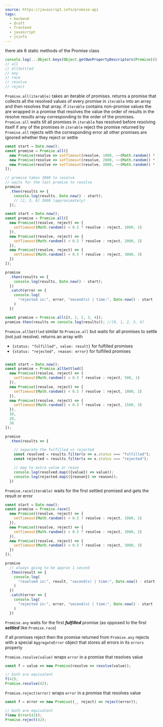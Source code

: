 ```yaml
---
source: https://javascript.info/promise-api
tags:
  - backend
  - draft
  - frontend
  - javascript
  - jsinfo
---
```

there ate 6 static methods of the Promise class

```javascript
console.log(...Object.keys(Object.getOwnPropertyDescriptors(Promise)));
// all
// allSettled
// any
// race
// resolve
// reject
```

`Promise.all(iterable)`
takes an iterable of promises.
returns a promise that collects all the resolved values of every promise in `iterable` into an array and then resolves that array.
if `iterable` contains non-promise values the are wrapped in a promise that resolves the value
the order of results in the resolve results array corresponding to the order of the promises.
`Promise.all` waits till all promises in `iterable` has resolved before resolving itself
if any of the promises in `iterable` reject the promise returned by `Promise.all` rejects with the corresponding error
all other promises are ignored whether they reject or settle


```javascript
const start = Date.now();
const promise = Promise.all([
  new Promise(resolve => setTimeout(resolve, 1000, ~~(Math.random() * 10))),
  new Promise(resolve => setTimeout(resolve, 2000, ~~(Math.random() * 10))),
  new Promise(resolve => setTimeout(resolve, 3000, ~~(Math.random() * 10)))
]);

// promise takes 3000 to resolve
// waits for the last promise to resolve
promise
  .then(results => {
    console.log(results, Date.now() - start);
    // [2, 3, 6] 3000 (approximately)
  });
```


```javascript
const start = Date.now();
const promise = Promise.all([
  new Promise((resolve, reject) => {
    setTimeout(Math.random() < 0.5 ? resolve : reject, 1000, 1)
  }),
  new Promise((resolve, reject) => {
    setTimeout(Math.random() < 0.5 ? resolve : reject, 2000, 2)
  }),
  new Promise((resolve, reject) => {
    setTimeout(Math.random() < 0.5 ? resolve : reject, 3000, 3)
  })
]);

promise
  .then(results => {
    console.log(results, Date.now() - start);
  })
  .catch(error => {
    console.log(
      "rejected in:", error, "second(s) | time:", Date.now() - start
    )
  })
```


```javascript
const promise = Promise.all([0, 1, 2, 3, 4]);
promise.then(results => console.log(results)); //[0, 1, 2, 3, 4]
```

`Promise.allSettled`
similar to `Promise.all` but waits for all promises to settle (not just resolve).
returns an array with 
- `{status: "fulfilled", value: result}` for fulfilled promises
- `{status: "rejected", reason: error}` for fulfilled promises

```javascript

const start = Date.now();
const promise = Promise.allSettled([
  new Promise((resolve, reject) => {
    setTimeout(Math.random() < 0.5 ? resolve : reject, 500, 1)
  }),
  new Promise((resolve, reject) => {
    setTimeout(Math.random() < 0.5 ? resolve : reject, 1000, 2)
  }),
  new Promise((resolve, reject) => {
    setTimeout(Math.random() < 0.5 ? resolve : reject, 1500, 3)
  }),
  10, 
  20,
  30
]);

promise
  .then(results => {

    // separate the fulfilled vs rejected
    const resolved = results.filter(x => x.status === "fulfilled");
    const rejected = results.filter(x => x.status === "rejected");

    // map to extra value or reson  
    console.log(resolved.map(({value}) => value));
    console.log(rejected.map(({reason}) => reason));
  })
```


`Promise.race(iterable)`
waits for the first settled promised and gets the result or error

```javascript
const start = Date.now();
const promise = Promise.race([
  new Promise((resolve, reject) => {
    setTimeout(Math.random() < 0.5 ? resolve : reject, 1000, 1)
  }),
  new Promise((resolve, reject) => {
    setTimeout(Math.random() < 0.5 ? resolve : reject, 2000, 2)
  }),
  new Promise((resolve, reject) => {
    setTimeout(Math.random() < 0.5 ? resolve : reject, 3000, 3)
  })
]);

promise
  // always going to be approx 1 second
  .then(result => {
    console.log(
      "resolved in:", result, "second(s) | time:", Date.now() - start
    )
  })
  .catch(error => {
    console.log(
      "rejected in:", error, "second(s) | time:", Date.now() - start
    )
  })
```

`Promise.any`
waits for the first ***fulfilled*** promise (as opposed to the first ***settled*** like `Promise.race`)

if all promises reject then the promise returned from `Promise.any` rejects with a special `AggregateError` object that stores all errors in its `errors` property

`Promise.resolve(value)`
wraps `error` in a promise that resolves value

```javascript
const f = value => new Promise(resolve => resolve(value));

// both are equivalent
f(42);
Promise.resolve(42);
```

`Promise.reject(error)`
wraps `error` in a promise that resolves value

```javascript
const f = error => new Promise((_, reject) => reject(error));

// both are equivalent
f(new Error(42));
Promise.reject(42);
```